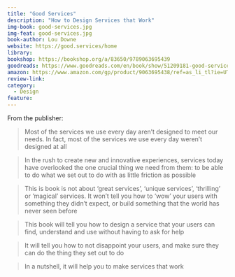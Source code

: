 ```yaml
---
title: "Good Services"
description: "How to Design Services that Work"
img-book: good-services.jpg
img-feat: good-services.jpg
book-author: Lou Downe
website: https://good.services/home
library: 
bookshop: https://bookshop.org/a/83650/9789063695439
goodreads: https://www.goodreads.com/en/book/show/51209181-good-services
amazon: https://www.amazon.com/gp/product/9063695438/ref=as_li_tl?ie=UTF8&tag=govfresh-20&camp=1789&creative=9325&linkCode=as2&creativeASIN=9063695438&linkId=4339f68593bdeabdf92ca5c11426db26
review-link: 
category:
  - Design
feature: 
---
```


From the publisher:

> Most of the services we use every day aren’t designed to meet our needs. In fact, most of the services we use every day weren’t designed at all

> In the rush to create new and innovative experiences, services today have overlooked the one crucial thing we need from them: to be able to do what we set out to do with as little friction as possible

> This is book is not about ‘great services’, ‘unique services’, ‘thrilling’ or ‘magical’ services. It won’t tell you how to ‘wow’ your users with something they didn’t expect, or build something that the world has never seen before

> This book will tell you how to design a service that your users can find, understand and use without having to ask for help 

> It will tell you how to not disappoint your users, and make sure they can do the thing they set out to do

> In a nutshell, it will help you to make services that work